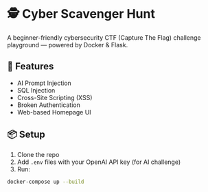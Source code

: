 # 🕵️ Cyber Scavenger Hunt

A beginner-friendly cybersecurity CTF (Capture The Flag) challenge playground — powered by Docker & Flask.

## 🚀 Features

- AI Prompt Injection
- SQL Injection
- Cross-Site Scripting (XSS)
- Broken Authentication
- Web-based Homepage UI

## 📦 Setup

1. Clone the repo  
2. Add `.env` files with your OpenAI API key (for AI challenge)
3. Run:

```bash
docker-compose up --build

